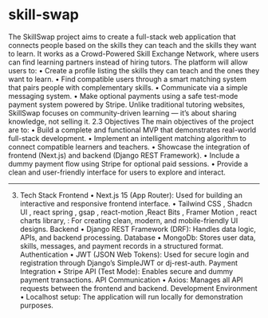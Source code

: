 # skill-swap
The SkillSwap project aims to create a full-stack web application that connects people based on the skills they can teach and the skills they want to learn. It works as a Crowd-Powered Skill Exchange Network, where users can find learning partners instead of hiring tutors.
The platform will allow users to:
•	Create a profile listing the skills they can teach and the ones they want to learn.
•	Find compatible users through a smart matching system that pairs people with complementary skills.
•	Communicate via a simple messaging system.
•	Make optional payments using a safe test-mode payment system powered by Stripe.
Unlike traditional tutoring websites, SkillSwap focuses on community-driven learning — it’s about sharing knowledge, not selling it.
2.3 Objectives
The main objectives of the project are to:
•	Build a complete and functional MVP that demonstrates real-world full-stack development.
•	Implement an intelligent matching algorithm to connect compatible learners and teachers.
•	Showcase the integration of frontend (Next.js) and backend (Django REST Framework).
•	Include a dummy payment flow using Stripe for optional paid sessions.
•	Provide a clean and user-friendly interface for users to explore and interact.
________________________________________
3. Tech Stack
Frontend
•	Next.js 15 (App Router): Used for building an interactive and responsive frontend interface.
•	Tailwind CSS , Shadcn UI , react spring , gsap , react-motion ,React Bits , Framer Motion , react charts library, : For creating clean, modern, and mobile-friendly UI designs.
Backend
•	Django REST Framework (DRF): Handles data logic, APIs, and backend processing.
Database
•	MongoDb: Stores user data, skills, messages, and payment records in a structured format.
Authentication
•	JWT (JSON Web Tokens): Used for secure login and registration through Django’s SimpleJWT or dj-rest-auth.
Payment Integration
•	Stripe API (Test Mode): Enables secure and dummy payment transactions.
API Communication
•	Axios: Manages all API requests between the frontend and backend.
Development Environment
•	Localhost setup: The application will run locally for demonstration purposes.
